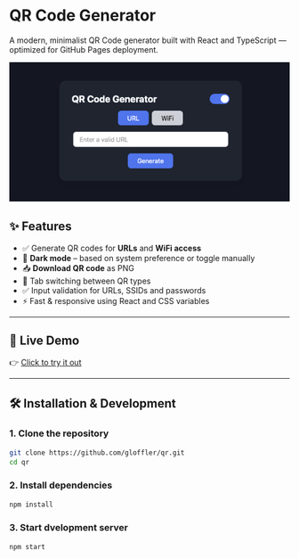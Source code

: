 # QR Code Generator

A modern, minimalist QR Code generator built with React and TypeScript — optimized for GitHub Pages deployment.

![Screenshot](./screenshot.png)

## ✨ Features

- ✅ Generate QR codes for **URLs** and **WiFi access**
- 🌙 **Dark mode** – based on system preference or toggle manually
- 📥 **Download QR code** as PNG
- 🔁 Tab switching between QR types
- ✅ Input validation for URLs, SSIDs and passwords
- ⚡ Fast & responsive using React and CSS variables

---

## 🚀 Live Demo

👉 [Click to try it out](https://gloffler.github.io/qr)

---

## 🛠 Installation & Development

### 1. Clone the repository

```bash
git clone https://github.com/gloffler/qr.git
cd qr
```

### 2. Install dependencies

```bash
npm install
```

### 3. Start dvelopment server
```bash
npm start
```